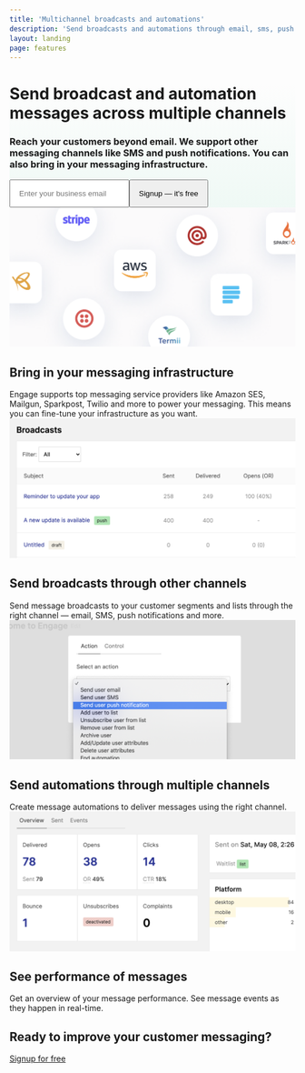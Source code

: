 ```yaml
---
title: 'Multichannel broadcasts and automations'
description: 'Send broadcasts and automations through email, sms, push notifications and more.'
layout: landing
page: features
---
```


  <div class="ph7-xl ph6-l ph5-m ph4 pv4" style="background: linear-gradient(180deg, rgba(255,255,255,0) 0%, rgba(239,249,245,1) 100%);">
    <div class="tc w-70-l w-100 pt2 center">
      <h1 class="f2 lh-title">Send broadcast and automation messages across multiple <span class="green">channels</span></h1>
      <h3 class="lh-copy f4 normal faint">Reach your customers beyond email. We support other messaging channels like SMS and push notifications. You can also bring in your messaging infrastructure.</h3>
      <div class="ma4 ph5-l">
        <form method="GET" action="https://app.engage.so/auth/signup">
          <input type="email" name="email" placeholder="Enter your business email" class="one-liner-el" style="padding:15px"><button class="one-liner-el" type="submit" style="padding:15px">Signup — it's free</button>
        </form>
      </div>
    </div>
  </div>

  <div class="pt5 ph7-xl ph6-l ph5-m ph4 flex flex-wrap justify-between">
    <div class="w-50-l w-100 pr5-l mt4">
      <img src="/images/segment-api.png" class="bordered-image" alt="Bring in your messaging infrastructure">
      <h2 class="f3 lh-copy">Bring in <span class="green">your</span> messaging infrastructure</h2>
      <div class="f4 lh-copy faint">Engage supports top messaging service providers like Amazon SES, Mailgun, Sparkpost, Twilio and more to power your messaging. This means you can fine-tune your infrastructure as you want.</div>
    </div>
    <div class="w-50-l w-100 pl5-l mt4">
      <img src="/images/mb-send.png" class="bordered-image" alt="Send broadcasts through other channels">
      <h2 class="f3 lh-copy">Send broadcasts through <span class="green">other</span> channels</h2>
      <div class="f4 lh-copy faint">Send message broadcasts to your customer segments and lists through the right channel — email, SMS, push notifications and more.</div>
    </div>
  </div>

  <div class="pt3 ph7-xl ph6-l ph5-m ph4 flex flex-wrap justify-between">
    <div class="w-50-l w-100 pr5-l mt4">
      <img src="/images/mb-automation.png" class="bordered-image" alt="Send automations through multiple channels">
      <h2 class="f3 lh-copy">Send automations through <span class="green">multiple</span> channels</h2>
      <div class="f4 lh-copy faint">Create message automations to deliver messages using the right channel.</div>
    </div>
    <div class="w-50-l w-100 pl5-l mt4">
      <img src="/images/mb-reports.png" class="bordered-image" alt="See performance of messages">
      <h2 class="f3 lh-title">See <span class="green">performance</span> of messages</h2>
      <div class="lh-copy f4 mv3 faint">Get an overview of your message performance. See message events as they happen in real-time.</div>
    </div>
  </div>

  <div class="mv5 pt4 ph7-xl ph6-l ph5-m ph4">
    <div class="w-80 center tc">
      <h2 class="f2 lh-copy">Ready to improve your customer messaging?</h2>
      <a href="https://app.engage.so/auth/signup" class="button db mr5" style="padding-bottom:20px;padding-top:20px">Signup for free</a>
    </div>
  </div>
